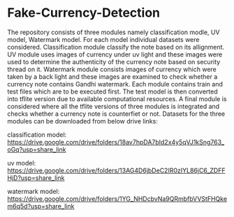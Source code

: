 # Fake-Currency-Detection

The repository consists of three modules namely classification modle, UV model, Watermark model. For each model individual datasets were considered.
Classification module classify the note based on its allignment. UV module uses images of currency under uv light and these images were used to determine the authenticity of the currency note based on security thread on it. Watermark module consists images of currency which were taken by a back light and these images are examined to check whether a currency note contains Gandhi watermark.
Each module contains train and test files which are to be executed first. The test model is then converted into tflite version due to available computational resources.
A final module is considered where all the tflite versions of three modules is integrated and checks whether a currency note is counterfiet or not.
Datasets for the three modules can be downloaded from below drive links:

classification model: https://drive.google.com/drive/folders/18av7hpDA7bId2x4y5qVJ1kSng763_oGq?usp=share_link

uv model: https://drive.google.com/drive/folders/13AG4D6jbDeC2IR0zIYL86jC6_ZDFFHjD?usp=share_link

watermark model: https://drive.google.com/drive/folders/1YG_NHDcbvNa9QRmbfbVVStFHQkem6q5d?usp=share_link
